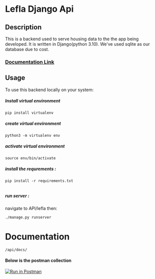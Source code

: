 # Lefla Django Api

## Description

This is a backend used to serve housing data to the the app being developed. It is written in Django(python 3.10). We've used sqlite as our database due to cost.

### [Documentation Link](https://lefla.azurewebsites.net/api/docs)

## Usage

To use this backend locally on your system:

##### Install virtual environment

```
pip install virtualenv
```

##### create virtual environment

```
python3 -m virtualenv env
```

##### activate virtual environment

```
source env/bin/activate
```

##### install the requrements :

```
pip install -r requirements.txt


```

##### run server :

navigate to API/lefla then:

```
./manage.py runserver
```

# Documentation

```
/api/docs/
```

#### Below is the postman collection

[![Run in Postman](https://run.pstmn.io/button.svg)](https://app.getpostman.com/run-collection/18483082-f40cdac0-2f24-4929-8916-ac205b4766d2?action=collection%2Ffork&collection-url=entityId%3D18483082-f40cdac0-2f24-4929-8916-ac205b4766d2%26entityType%3Dcollection%26workspaceId%3D03edb71e-d967-4abb-9aab-eb8a504210f1)

